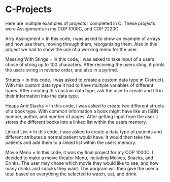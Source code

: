 # C-Projects

Here are multiple examples of projects i completed in C. These projects were Assignments in my COP 1000C, and COP 2220C.


Arry Assingment = In this code, i was asked to show an example of arrays and how use them, moving through them, reorganizing them. Also in this project we had to show the use of a working menu for the user.

Messing With Stings = In this code, i was asked to take input of a users chose of string up to 100 characters. After reciveing the users sting, it prints the users string in reverse order, and also in a pyrimd. 

Structs = In this code. I was asked to create a custom data type in C(struct). With this custom data type it had to have multiple variables of different types. After creating this custom data type, ask the user to create and fill in their information into the data type.

Heaps And Stacks = In this code, i was asked to create two different structs of a book type. With common information a book might have like an ISBN number, author, and number of pages. After getting input from the user it stores the different books into a linked list within the users memory.

Linked List = In this code, i was asked to create a data type of patients and different atributes a normal patient would have. It would then take the patients and add them to a linked list within the users memory.

Movie Menu = In this code, it was my final project for my COP 1000C. I decided to make a moive theater Menu, including Moives, Snacks, and Drinks. The user may chose which movie they would like to see, and how many drinks and snacks they want. The porgram will then give the user a total based on everything the selected to watch, eat, and drink.
